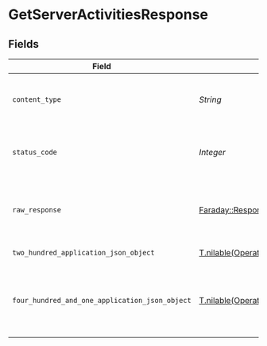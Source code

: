 # GetServerActivitiesResponse


## Fields

| Field                                                                                                                                    | Type                                                                                                                                     | Required                                                                                                                                 | Description                                                                                                                              |
| ---------------------------------------------------------------------------------------------------------------------------------------- | ---------------------------------------------------------------------------------------------------------------------------------------- | ---------------------------------------------------------------------------------------------------------------------------------------- | ---------------------------------------------------------------------------------------------------------------------------------------- |
| `content_type`                                                                                                                           | *String*                                                                                                                                 | :heavy_check_mark:                                                                                                                       | HTTP response content type for this operation                                                                                            |
| `status_code`                                                                                                                            | *Integer*                                                                                                                                | :heavy_check_mark:                                                                                                                       | HTTP response status code for this operation                                                                                             |
| `raw_response`                                                                                                                           | [Faraday::Response](https://www.rubydoc.info/gems/faraday/Faraday/Response)                                                              | :heavy_check_mark:                                                                                                                       | Raw HTTP response; suitable for custom response parsing                                                                                  |
| `two_hundred_application_json_object`                                                                                                    | [T.nilable(Operations::GetServerActivitiesResponseBody)](../../models/operations/getserveractivitiesresponsebody.md)                     | :heavy_minus_sign:                                                                                                                       | The Server Activities                                                                                                                    |
| `four_hundred_and_one_application_json_object`                                                                                           | [T.nilable(Operations::GetServerActivitiesActivitiesResponseBody)](../../models/operations/getserveractivitiesactivitiesresponsebody.md) | :heavy_minus_sign:                                                                                                                       | Unauthorized - Returned if the X-Plex-Token is missing from the header or query.                                                         |